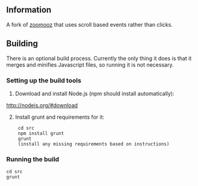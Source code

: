 ## Information


A fork of [zoomooz](https://github.com/jaukia/zoomooz) that uses scroll based events rather than clicks.


## Building

There is an optional build process. Currently the only thing it does is that it merges and minifies Javascript files, so running it is not necessary.

### Setting up the build tools

1. Download and install Node.js (npm should install automatically):

  http://nodejs.org/#download
    
2. Install grunt and requirements for it:

        cd src
        npm install grunt
        grunt
        (install any missing requirements based on instructions)

### Running the build

    cd src
    grunt
